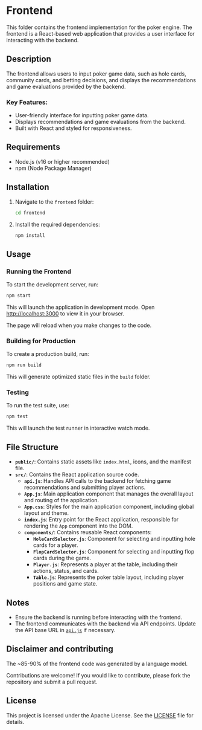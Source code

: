 # Frontend

This folder contains the frontend implementation for the poker engine. The frontend is a React-based web application that provides a user interface for interacting with the backend.

## Description

The frontend allows users to input poker game data, such as hole cards, community cards, and betting decisions, and displays the recommendations and game evaluations provided by the backend.

### Key Features:
- User-friendly interface for inputting poker game data.
- Displays recommendations and game evaluations from the backend.
- Built with React and styled for responsiveness.

## Requirements

- Node.js (v16 or higher recommended)
- npm (Node Package Manager)

## Installation

1. Navigate to the `frontend` folder:
   ```bash
   cd frontend
   ```

2. Install the required dependencies:
   ```bash
   npm install
   ```

## Usage

### Running the Frontend

To start the development server, run:

```bash
npm start
```

This will launch the application in development mode. Open [http://localhost:3000](http://localhost:3000) to view it in your browser.

The page will reload when you make changes to the code.

### Building for Production

To create a production build, run:

```bash
npm run build
```

This will generate optimized static files in the `build` folder.

### Testing

To run the test suite, use:

```bash
npm test
```

This will launch the test runner in interactive watch mode.

## File Structure

- **`public/`**: Contains static assets like `index.html`, icons, and the manifest file.
- **`src/`**: Contains the React application source code.
  - **`api.js`**: Handles API calls to the backend for fetching game recommendations and submitting player actions.
  - **`App.js`**: Main application component that manages the overall layout and routing of the application.
  - **`App.css`**: Styles for the main application component, including global layout and theme.
  - **`index.js`**: Entry point for the React application, responsible for rendering the `App` component into the DOM.
  - **`components/`**: Contains reusable React components:
    - **`HoleCardSelector.js`**: Component for selecting and inputting hole cards for a player.
    - **`FlopCardSelector.js`**: Component for selecting and inputting flop cards during the game.
    - **`Player.js`**: Represents a player at the table, including their actions, status, and cards.
    - **`Table.js`**: Represents the poker table layout, including player positions and game state.

## Notes

- Ensure the backend is running before interacting with the frontend.
- The frontend communicates with the backend via API endpoints. Update the API base URL in [`api.js`](src/api.js) if necessary.

## Disclaimer and contributing

The ~85-90% of the frontend code was generated by a language model.

Contributions are welcome! If you would like to contribute, please fork the repository and submit a pull request.

## License

This project is licensed under the Apache License. See the [LICENSE](../LICENSE) file for details.